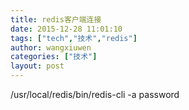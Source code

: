 ```yaml
---
title: redis客户端连接
date: 2015-12-28 11:01:10
tags: ["tech","技术","redis"]
author: wangxiuwen
categories: ["技术"]
layout: post
---
```




/usr/local/redis/bin/redis-cli -a password

